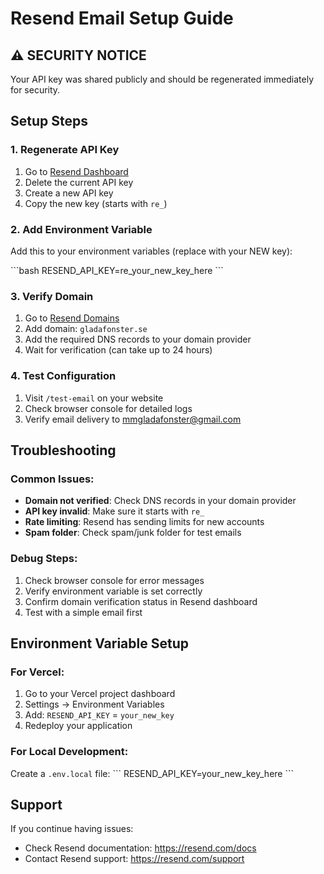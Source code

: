 # Resend Email Setup Guide

## ⚠️ SECURITY NOTICE
Your API key was shared publicly and should be regenerated immediately for security.

## Setup Steps

### 1. Regenerate API Key
1. Go to [Resend Dashboard](https://resend.com/api-keys)
2. Delete the current API key
3. Create a new API key
4. Copy the new key (starts with `re_`)

### 2. Add Environment Variable
Add this to your environment variables (replace with your NEW key):

\`\`\`bash
RESEND_API_KEY=re_your_new_key_here
\`\`\`

### 3. Verify Domain
1. Go to [Resend Domains](https://resend.com/domains)
2. Add domain: `gladafonster.se`
3. Add the required DNS records to your domain provider
4. Wait for verification (can take up to 24 hours)

### 4. Test Configuration
1. Visit `/test-email` on your website
2. Check browser console for detailed logs
3. Verify email delivery to mmgladafonster@gmail.com

## Troubleshooting

### Common Issues:
- **Domain not verified**: Check DNS records in your domain provider
- **API key invalid**: Make sure it starts with `re_`
- **Rate limiting**: Resend has sending limits for new accounts
- **Spam folder**: Check spam/junk folder for test emails

### Debug Steps:
1. Check browser console for error messages
2. Verify environment variable is set correctly
3. Confirm domain verification status in Resend dashboard
4. Test with a simple email first

## Environment Variable Setup

### For Vercel:
1. Go to your Vercel project dashboard
2. Settings → Environment Variables
3. Add: `RESEND_API_KEY` = `your_new_key`
4. Redeploy your application

### For Local Development:
Create a `.env.local` file:
\`\`\`
RESEND_API_KEY=your_new_key_here
\`\`\`

## Support
If you continue having issues:
- Check Resend documentation: https://resend.com/docs
- Contact Resend support: https://resend.com/support
